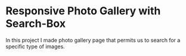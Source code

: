 # Responsive Photo Gallery with Search-Box
In this project I made photo gallery page that permits us to search for a specific type of images. 

